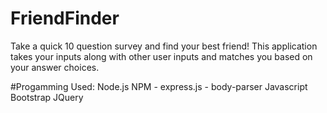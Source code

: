 # FriendFinder

Take a quick 10 question survey and find your best friend!
This application takes your inputs along with other user inputs and matches you based on your answer choices.

#Progamming Used:
Node.js
NPM
    - express.js
    - body-parser
Javascript
Bootstrap
JQuery

#
